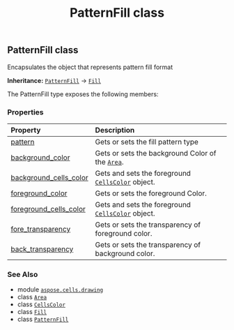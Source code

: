 ﻿---
title: PatternFill class
second_title: Aspose.Cells for Python via .NET API References
description: 
type: docs
weight: 430
url: /aspose.cells.drawing/patternfill/
is_root: false
---

## PatternFill class

Encapsulates the object that represents pattern fill format



**Inheritance:** [`PatternFill`](/cells/python-net/aspose.cells.drawing/patternfill) → 
[`Fill`](/cells/python-net/aspose.cells.drawing/fill)



The PatternFill type exposes the following members:

### Properties
| Property | Description |
| :- | :- |
| [pattern](/cells/python-net/aspose.cells.drawing/patternfill/pattern) | Gets or sets the fill pattern type |
| [background_color](/cells/python-net/aspose.cells.drawing/patternfill/background_color) | Gets or sets the background Color of the [`Area`](/cells/python-net/aspose.cells.drawing/area). |
| [background_cells_color](/cells/python-net/aspose.cells.drawing/patternfill/background_cells_color) | Gets and sets the foreground [`CellsColor`](/cells/python-net/aspose.cells/cellscolor) object. |
| [foreground_color](/cells/python-net/aspose.cells.drawing/patternfill/foreground_color) | Gets or sets the foreground Color. |
| [foreground_cells_color](/cells/python-net/aspose.cells.drawing/patternfill/foreground_cells_color) | Gets and sets the foreground [`CellsColor`](/cells/python-net/aspose.cells/cellscolor) object. |
| [fore_transparency](/cells/python-net/aspose.cells.drawing/patternfill/fore_transparency) | Gets or sets the transparency of foreground color. |
| [back_transparency](/cells/python-net/aspose.cells.drawing/patternfill/back_transparency) | Gets or sets the transparency of background color. |



### See Also
* module [`aspose.cells.drawing`](..)
* class [`Area`](/cells/python-net/aspose.cells.drawing/area)
* class [`CellsColor`](/cells/python-net/aspose.cells/cellscolor)
* class [`Fill`](/cells/python-net/aspose.cells.drawing/fill)
* class [`PatternFill`](/cells/python-net/aspose.cells.drawing/patternfill)

